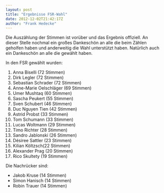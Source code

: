 ```yaml
---
layout: post
title: "Ergebnisse FSR-Wahl"
date: 2012-12-02T21:42:17Z
author: "Frank Hedecke"
---
```


<p>
Die Auszählung der Stimmen ist vorüber und das Ergebnis offiziell. An dieser Stelle nochmal ein großes Dankeschön an alle die beim Zählen geholfen haben und anderweitig die Wahl unterstützt haben. Natürlich auch ein Dankeschön an alle die gewählt haben.
</p>

<p>
In den FSR gewählt wurden:
</p>
<ol>
<li class="level1">
<div class="li"> Anna Biselli (72 Stimmen)</div>
</li>
<li class="level1">
<div class="li"> Dirk Legler (72 Stimmen)</div>
</li>
<li class="level1">
<div class="li"> Sebastian Schrader (72 Stimmen)</div>
</li>
<li class="level1">
<div class="li"> Anne-Marie Oelschläger (69 Stimmen)</div>
</li>
<li class="level1">
<div class="li"> Umer Mushtaq (60 Stimmen)</div>
</li>
<li class="level1">
<div class="li"> Sascha Peukert (55 Stimmen)</div>
</li>
<li class="level1">
<div class="li"> Sven Schubert (46 Stimmen)</div>
</li>
<li class="level1">
<div class="li"> Duc Nguyen Tien (42 Stimmen)</div>
</li>
<li class="level1">
<div class="li"> Astrid Probst (33 Stimmen)</div>
</li>
<li class="level1">
<div class="li"> Tom Schumann (33 Stimmen)</div>
</li>
<li class="level1">
<div class="li"> Lucas Woltmann (29 Stimmen)</div>
</li>
<li class="level1">
<div class="li"> Timo Richter (28 Stimmen)</div>
</li>
<li class="level1">
<div class="li"> Sandro Jablonski (26 Stimmen)</div>
</li>
<li class="level1">
<div class="li"> Désiree Sattler (23 Stimmen)</div>
</li>
<li class="level1">
<div class="li"> Kilian Költzsch(22 Stimmen)</div>
</li>
<li class="level1">
<div class="li"> Alexander Prag (20 Stimmen)</div>
</li>
<li class="level1">
<div class="li"> Rico Skultety (19 Stimmen)</div>
</li>
</ol>

<p>
Die Nachrücker sind:
</p>
<ul>
<li class="level1">
<div class="li"> Jakob Kruse (14 Stimmen)</div>
</li>
<li class="level1">
<div class="li"> Simon Hanisch (14 Stimmen)</div>
</li>
<li class="level1">
<div class="li"> Robin Trauer (14 Stimmen)</div>
</li>
</ul>
